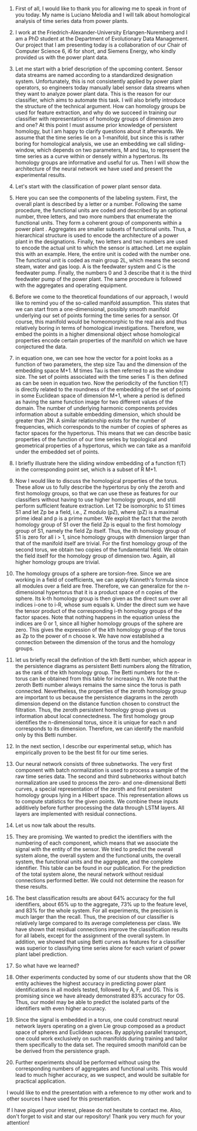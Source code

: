 1. First of all, I would like to thank you for allowing me to speak in front of you today. My name is Luciano Melodia and I will talk about homological analysis of time series data from power plants.

2. I work at the Friedrich-Alexander-University Erlangen-Nuremberg and I am a PhD student at the Department of Evolutionary Data Management. Our project that I am presenting today is a collaboration of our Chair of Computer Science 6, i6 for short, and Siemens Energy, who kindly provided us with the power plant data.

3. Let me start with a brief description of the upcoming content. Sensor data streams are named according to a standardized designation system. Unfortunately, this is not consistently applied by power plant operators, so engineers today manually label sensor data streams when they want to analyze power plant data. This is the reason for our classifier, which aims to automate this task. I will also briefly introduce the structure of the technical argument. How can homology groups be used for feature extraction, and why do we succeed in training our classifier with representations of homology groups of dimension zero and one? At this point I must assume prior knowledge of persistent homology, but I am happy to clarify questions about it afterwards. We assume that the time series lie on a 1-manifold, but since this is rather boring for homological analysis, we use an embedding we call sliding-window, which depends on two parameters, M and tau, to represent the time series as a curve within or densely within a hypertorus. Its homology groups are informative and useful for us. Then I will show the architecture of the neural network we have used and present the experimental results.

4. Let's start with the classification of power plant sensor data.

5. Here you can see the components of the labeling system. First, the overall plant is described by a letter or a number. Following the same procedure, the functional units are coded and described by an optional number, three letters, and two more numbers that enumerate the functional units. They form a coherent group of components within a power plant . Aggregates are smaller subsets of functional units. Thus, a hierarchical structure is used to encode the architecture of a power plant in the designations. Finally, two letters and two numbers are used to encode the actual unit to which the sensor is attached. Let me explain this with an example. Here, the entire unit is coded with the number one. The functional unit is coded as main group 2L, which means the second steam, water and gas loop. A is the feedwater system and C is the feedwater pump. Finally, the numbers 0 and 3 describe that it is the third feedwater pump of the power plant. The same procedure is followed with the aggregates and operating equipment.

6. Before we come to the theoretical foundations of our approach, I would like to remind you of the so-called manifold assumption. This states that we can start from a one-dimensional, possibly smooth manifold underlying our set of points forming the time series for a sensor. Of course, this manifold would be homeomorphic to the real axis and thus relatively boring in terms of homological investigations. Therefore, we embed the points in a higher dimensional object whose homological properties encode certain properties of the manifold on which we have conjectured the data.

7. in equation one, we can see how the vector for a point looks as a function of two parameters, the step size Tau and the dimension of the embedding space M+1. M times Tau is then referred to as the window size. The set of points associated with the time series T is then defined as can be seen in equation two. Now the periodicity of the function f(T) is directly related to the roundness of the embedding of the set of points in some Euclidean space of dimension M+1, where a period is defined as having the same function image for two different values of the domain. The number of underlying harmonic components provides information about a suitable embedding dimension, which should be greater than 2N. A similar relationship exists for the number of frequencies, which corresponds to the number of copies of spheres as factor spaces for the hypertorus. This means that we can describe basic properties of the function of our time series by topological and geometrical properties of a hypertorus, which we can take as a manifold under the embedded set of points.

8. I briefly illustrate here the sliding window embedding of a function f(T) in the corresponding point set, which is a subset of R M+1.

9. Now I would like to discuss the homological properties of the torus. These allow us to fully describe the hypertorus by only the zeroth and first homology groups, so that we can use these as features for our classifiers without having to use higher homology groups, and still perform sufficient feature extraction. Let T2 be isomorphic to S1 times S1 and let Zp be a field, i.e., Z modulo (pZ), where (pZ) is a maximal prime ideal and p is a prime number. We exploit the fact that the zeroth homology group of S1 over the field Zp is equal to the first homology group of S1, namely the field Zp itself. Thus, the ith homology group of S1 is zero for all i > 1, since homology groups with dimension larger than that of the manifold itself are trivial. For the first homology group of the second torus, we obtain two copies of the fundamental field. We obtain the field itself for the homology group of dimension two. Again, all higher homology groups are trivial.

10. The homology groups of a sphere are torsion-free. Since we are working in a field of coefficients, we can apply Künneth's formula since all modules over a field are free. Therefore, we can generalize for the n-dimensional hypertorus that it is a product space of n copies of the sphere. Its k-th homology group is then given as the direct sum over all indices i-one to i-R, whose sum equals k. Under the direct sum we have the tensor product of the corresponding i-th homology groups of the factor spaces. Note that nothing happens in the equation unless the indices are 0 or 1, since all higher homology groups of the sphere are zero. This gives the expression of the kth homology group of the torus as Zp to the power of n choose k. We have now established a connection between the dimension of the torus and the homology groups.

11. let us briefly recall the definition of the kth Betti number, which appear in the persistence diagrams as persistent Betti numbers along the filtration, as the rank of the kth homology group. The Betti numbers for the n-torus can be obtained from this table for increasing n. We note that the zeroth Betti number always remains the same since the torus is path connected. Nevertheless, the properties of the zeroth homology group are important to us because the persistence diagrams in the zeroth dimension depend on the distance function chosen to construct the filtration. Thus, the zeroth persistent homology group gives us information about local connectedness. The first homology group identifies the n-dimensional torus, since it is unique for each n and corresponds to its dimension. Therefore, we can identify the manifold only by this Betti number.

12. In the next section, I describe our experimental setup, which has empirically proven to be the best fit for our time series.

13. Our neural network consists of three subnetworks. The very first component with batch normalization is used to process a sample of the raw time series data. The second and third subnetworks without batch normalization are used to process the zero- and one-dimensional Betti curves, a special representation of the zeroth and first persistent homology groups lying in a Hilbert space. This representation allows us to compute statistics for the given points. We combine these inputs additively before further processing the data through LSTM layers. All layers are implemented with residual connections.

14. Let us now talk about the results.

15. They are promising. We wanted to predict the identifiers with the numbering of each component, which means that we associate the signal with the entity of the sensor. We tried to predict the overall system alone, the overall system and the functional units, the overall system, the functional units and the aggregate, and the complete identifier. This table can be found in our publication. For the prediction of the total system alone, the neural network without residual connections performed better. We could not determine the reason for these results.

16. The best classification results are about 64% accuracy for the full identifiers, about 65% up to the aggregate, 73% up to the feature level, and 83% for the whole system. For all experiments, the precision is much larger than the recall. Thus, the precision of our classifier is relatively large compared to its average completeness per class. We have shown that residual connections improve the classification results for all labels, except for the assignment of the overall system. In addition, we showed that using Betti curves as features for a classifier was superior to classifying time series alone for each variant of power plant label prediction.

17. So what have we learned?

18. Other experiments conducted by some of our students show that the OR entity achieves the highest accuracy in predicting power plant identifications in all models tested, followed by A, F, and OS. This is promising since we have already demonstrated 83% accuracy for OS. Thus, our model may be able to predict the isolated parts of the identifiers with even higher accuracy.

19. Since the signal is embedded in a torus, one could construct neural network layers operating on a given Lie group composed as a product space of spheres and Euclidean spaces. By applying parallel transport, one could work exclusively on such manifolds during training and tailor them specifically to the data set. The required smooth manifold can be
be derived from the persistence graph.

20. Further experiments should be performed without using the corresponding numbers of aggregates and functional units. This would lead to much higher accuracy, as we suspect, and would be suitable for practical application.

I would like to end the presentation with a reference to my other work and to other sources I have used for this presentation.

If I have piqued your interest, please do not hesitate to contact me. Also, don't forget to visit and star our repository! Thank you very much for your attention!
